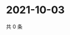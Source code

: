 # 2021-10-03

共 0 条

<!-- BEGIN WEIBO -->
<!-- 最后更新时间 Sun Oct 03 2021 20:00:41 GMT+0800 (China Standard Time) -->

<!-- END WEIBO -->
